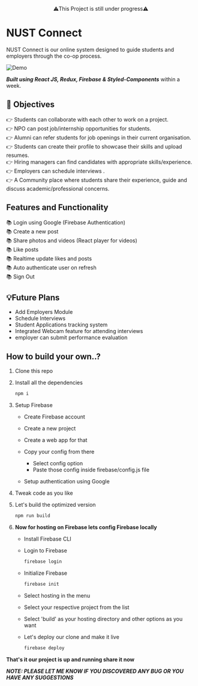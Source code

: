<p align="center">⚠️This Project is still under progress⚠️ </p>

# NUST Connect

NUST Connect is our online system designed to guide students and employers through the co-op process. 

![Demo](demo.gif)

**_Built using React JS, Redux, Firebase & Styled-Components_** within a week.

## 🚀 Objectives 


👉 Students can collaborate with each other to work on a project. <br/>
👉 NPO can post job/internship opportunities for students. <br/>
👉 Alumni can refer students for job openings in their current organisation. <br/>
👉 Students can create their profile to showcase their skills and upload resumes. <br/>
👉 Hiring managers can find candidates with appropriate skills/experience.<br/>
👉 Employers can schedule interviews . <br/>
👉 A Community place where students share their experience, guide and discuss academic/professional concerns.<br/>


## Features and Functionality

📚 Login using Google (Firebase Authentication)<br/>
📚   Create a new post<br/>
📚   Share photos and videos (React player for videos)<br/>
📚   Like posts<br/>
📚   Realtime update likes and posts<br/>
📚   Auto authenticate user on refresh<br/>
📚   Sign Out<br/>

## 💡Future Plans

-   Add Employers Module 
-   Schedule Interviews
-   Student Applications tracking system
-   Integrated Webcam feature for attending interviews
-   employer  can submit performance evaluation

## How to build your own..?

1. Clone this repo
1. Install all the dependencies
    ```bash
    npm i
    ```
1. Setup Firebase

    - Create Firebase account
    - Create a new project
    - Create a web app for that
    - Copy your config from there

        - Select config option
        - Paste those config inside firebase/config.js file

    - Setup authentication using Google

1. Tweak code as you like
1. Let's build the optimized version

    ```bash
    npm run build
    ```

1. **Now for hosting on Firebase lets config Firebase locally**

    - Install Firebase CLI
    - Login to Firebase

        ```bash
        firebase login
        ```

    - Initialize Firebase

        ```bash
        firebase init
        ```

    - Select hosting in the menu
    - Select your respective project from the list
    - Select 'build' as your hosting directory and other options as you want
    - Let's deploy our clone and make it live

        ```bash
        firebase deploy
        ```

**That's it our project is up and running share it now**



**_NOTE: PLEASE LET ME KNOW IF YOU DISCOVERED ANY BUG OR YOU HAVE ANY SUGGESTIONS_**
